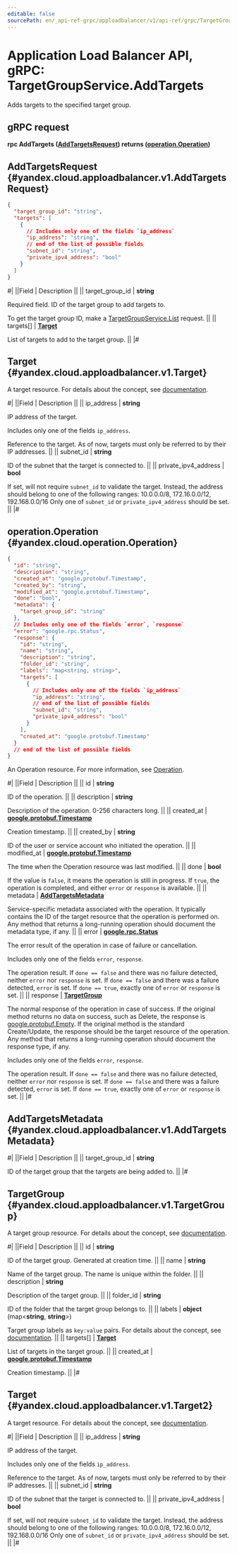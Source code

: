 ```yaml
---
editable: false
sourcePath: en/_api-ref-grpc/apploadbalancer/v1/api-ref/grpc/TargetGroup/addTargets.md
---
```


# Application Load Balancer API, gRPC: TargetGroupService.AddTargets

Adds targets to the specified target group.

## gRPC request

**rpc AddTargets ([AddTargetsRequest](#yandex.cloud.apploadbalancer.v1.AddTargetsRequest)) returns ([operation.Operation](#yandex.cloud.operation.Operation))**

## AddTargetsRequest {#yandex.cloud.apploadbalancer.v1.AddTargetsRequest}

```json
{
  "target_group_id": "string",
  "targets": [
    {
      // Includes only one of the fields `ip_address`
      "ip_address": "string",
      // end of the list of possible fields
      "subnet_id": "string",
      "private_ipv4_address": "bool"
    }
  ]
}
```

#|
||Field | Description ||
|| target_group_id | **string**

Required field. ID of the target group to add targets to.

To get the target group ID, make a [TargetGroupService.List](/docs/application-load-balancer/api-ref/grpc/TargetGroup/list#List) request. ||
|| targets[] | **[Target](#yandex.cloud.apploadbalancer.v1.Target)**

List of targets to add to the target group. ||
|#

## Target {#yandex.cloud.apploadbalancer.v1.Target}

A target resource.
For details about the concept, see [documentation](/docs/application-load-balancer/concepts/target-group).

#|
||Field | Description ||
|| ip_address | **string**

IP address of the target.

Includes only one of the fields `ip_address`.

Reference to the target. As of now, targets must only be referred to by their IP addresses. ||
|| subnet_id | **string**

ID of the subnet that the target is connected to. ||
|| private_ipv4_address | **bool**

If set, will not require `subnet_id` to validate the target.
Instead, the address should belong to one of the following ranges:
10.0.0.0/8, 172.16.0.0/12, 192.168.0.0/16
Only one of `subnet_id` or `private_ipv4_address` should be set. ||
|#

## operation.Operation {#yandex.cloud.operation.Operation}

```json
{
  "id": "string",
  "description": "string",
  "created_at": "google.protobuf.Timestamp",
  "created_by": "string",
  "modified_at": "google.protobuf.Timestamp",
  "done": "bool",
  "metadata": {
    "target_group_id": "string"
  },
  // Includes only one of the fields `error`, `response`
  "error": "google.rpc.Status",
  "response": {
    "id": "string",
    "name": "string",
    "description": "string",
    "folder_id": "string",
    "labels": "map<string, string>",
    "targets": [
      {
        // Includes only one of the fields `ip_address`
        "ip_address": "string",
        // end of the list of possible fields
        "subnet_id": "string",
        "private_ipv4_address": "bool"
      }
    ],
    "created_at": "google.protobuf.Timestamp"
  }
  // end of the list of possible fields
}
```

An Operation resource. For more information, see [Operation](/docs/api-design-guide/concepts/operation).

#|
||Field | Description ||
|| id | **string**

ID of the operation. ||
|| description | **string**

Description of the operation. 0-256 characters long. ||
|| created_at | **[google.protobuf.Timestamp](https://developers.google.com/protocol-buffers/docs/reference/google.protobuf#timestamp)**

Creation timestamp. ||
|| created_by | **string**

ID of the user or service account who initiated the operation. ||
|| modified_at | **[google.protobuf.Timestamp](https://developers.google.com/protocol-buffers/docs/reference/google.protobuf#timestamp)**

The time when the Operation resource was last modified. ||
|| done | **bool**

If the value is `false`, it means the operation is still in progress.
If `true`, the operation is completed, and either `error` or `response` is available. ||
|| metadata | **[AddTargetsMetadata](#yandex.cloud.apploadbalancer.v1.AddTargetsMetadata)**

Service-specific metadata associated with the operation.
It typically contains the ID of the target resource that the operation is performed on.
Any method that returns a long-running operation should document the metadata type, if any. ||
|| error | **[google.rpc.Status](https://cloud.google.com/tasks/docs/reference/rpc/google.rpc#status)**

The error result of the operation in case of failure or cancellation.

Includes only one of the fields `error`, `response`.

The operation result.
If `done == false` and there was no failure detected, neither `error` nor `response` is set.
If `done == false` and there was a failure detected, `error` is set.
If `done == true`, exactly one of `error` or `response` is set. ||
|| response | **[TargetGroup](#yandex.cloud.apploadbalancer.v1.TargetGroup)**

The normal response of the operation in case of success.
If the original method returns no data on success, such as Delete,
the response is [google.protobuf.Empty](https://developers.google.com/protocol-buffers/docs/reference/google.protobuf#google.protobuf.Empty).
If the original method is the standard Create/Update,
the response should be the target resource of the operation.
Any method that returns a long-running operation should document the response type, if any.

Includes only one of the fields `error`, `response`.

The operation result.
If `done == false` and there was no failure detected, neither `error` nor `response` is set.
If `done == false` and there was a failure detected, `error` is set.
If `done == true`, exactly one of `error` or `response` is set. ||
|#

## AddTargetsMetadata {#yandex.cloud.apploadbalancer.v1.AddTargetsMetadata}

#|
||Field | Description ||
|| target_group_id | **string**

ID of the target group that the targets are being added to. ||
|#

## TargetGroup {#yandex.cloud.apploadbalancer.v1.TargetGroup}

A target group resource.
For details about the concept, see [documentation](/docs/application-load-balancer/concepts/target-group).

#|
||Field | Description ||
|| id | **string**

ID of the target group. Generated at creation time. ||
|| name | **string**

Name of the target group. The name is unique within the folder. ||
|| description | **string**

Description of the target group. ||
|| folder_id | **string**

ID of the folder that the target group belongs to. ||
|| labels | **object** (map<**string**, **string**>)

Target group labels as `key:value` pairs.
For details about the concept, see [documentation](/docs/overview/concepts/services#labels). ||
|| targets[] | **[Target](#yandex.cloud.apploadbalancer.v1.Target2)**

List of targets in the target group. ||
|| created_at | **[google.protobuf.Timestamp](https://developers.google.com/protocol-buffers/docs/reference/google.protobuf#timestamp)**

Creation timestamp. ||
|#

## Target {#yandex.cloud.apploadbalancer.v1.Target2}

A target resource.
For details about the concept, see [documentation](/docs/application-load-balancer/concepts/target-group).

#|
||Field | Description ||
|| ip_address | **string**

IP address of the target.

Includes only one of the fields `ip_address`.

Reference to the target. As of now, targets must only be referred to by their IP addresses. ||
|| subnet_id | **string**

ID of the subnet that the target is connected to. ||
|| private_ipv4_address | **bool**

If set, will not require `subnet_id` to validate the target.
Instead, the address should belong to one of the following ranges:
10.0.0.0/8, 172.16.0.0/12, 192.168.0.0/16
Only one of `subnet_id` or `private_ipv4_address` should be set. ||
|#